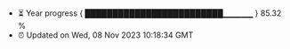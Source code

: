 - ⏳ Year progress { █████████████████████████▁▁▁▁▁ } 85.32 %
- ⏰ Updated on Wed, 08 Nov 2023 10:18:34 GMT


